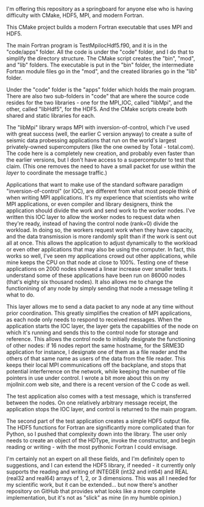 I'm offering this repository as a springboard for anyone else who is having difficulty with CMake, HDF5, MPI, and modern Fortran.

This CMake project builds a modern Fortran executable that uses MPI and HDF5.

The main Fortran program is TestMpiIocHdf5.f90, and it is in the "code/apps" folder. All the code is under the "code" folder, and I do that to simplify the directory structure. The CMake script creates the "bin", "mod", and "lib" folders. The executable is put in the "bin" folder, the intermediate Fortran module files go in the "mod", and the created libraries go in the "lib" folder.

Under the "code" folder is the "apps" folder which holds the main program. There are also two sub-folders in "code" that are where the source code resides for the two libraries - one for the MPI_IOC, called "libMpi", and the other, called "libHdf5", for the HDF5. And the CMake scripts create both shared and static libraries for each.

The "libMpi" library wraps MPI with inversion-of-control, which I've used with great success (well, the earlier C version anyway) to create a suite of seismic data probessing applications that run on the world's largest privately-owned supercomputers (like the one owned by Total - total.com). The code here is a completely new creation, and probably even faster than the earlier versions, but I don't have access to a supercomputer to test that claim. (This one removes the need to have a small packet for use within the *layer* to coordinate the message traffic.)

Applications that want to make use of the standard software paradigm "inversion-of-control" (or IOC), are different from what most people think of when writing MPI applications. It's my experience that scientists who write MPI applications, or even compiler and library designers, think the application should divide the work and send work to the worker nodes. I've written this IOC layer to allow the worker nodes to request data when they're ready, instead of having the control node (rank=0) divide the workload. In doing so, the workers request work when they have capacity, and the data transmission is more randomly split than if the work is sent out all at once. This allows the application to adjust dynamically to the workload or even other applications that may also be using the computer. In fact, this works so well, I've seen my applications crowd out other applications, while mine keeps the CPU on that node at close to 100%. Testing one of these applications on 2000 nodes showed a linear increase over smaller tests. I understand some of these applications have been run on 86000 nodes (that's eighty six thousand nodes). It also allows me to change the functionining of any node by simply sending that node a message telling it what to do.

This layer allows me to send a data packet to any node at any time without prior coordination. This greatly simplifies the creation of MPI applications, as each node only needs to respond to received messages. When the application starts the IOC layer, the layer gets the capabilities of the node on which it's running and sends this to the control node for storage and reference. This allows the control node to initially designate the functioning of other nodes: if 16 nodes report the same hostname, for the SRME3D application for instance, I designate one of them as a file reader and the others of that same name as users of the data from the file reader. This keeps their local MPI communications off the backplane, and stops that potential interferrence on the network, while keeping the number of file pointers in use under control. I wrote a bit more about this on my mjollnir.com web site, and there is a recent version of the C code as well.

The test application also comes with a test message, which is transferred between the nodes. On one relatively arbitrary message receipt, the application stops the IOC layer, and control is returned to the main program.

The second part of the test application creates a simple HDF5 output file. The HDF5 functions for Fortran are significantly more complicated than for Python, so I pushed that complexity down into the library. The user only needs to create an object of the HDType, invoke the constructor, and begin reading or writing - with the most pythonic Fortran I could envisage.

I'm certainly not an expert on all these fields, and I'm definitely open to suggestions, and I can extend the HDF5 library, if needed - it currently only supports the reading and writing of INTEGER (int32 and int64) and REAL (real32 and real64) arrays of 1, 2, or 3 dimensions. This was all I needed for my scientific work, but it can be extended... but now there's another repository on GitHub that provides what looks like a more complete implementation, but it's not as "slick" as mine (in my humble opinion.)

